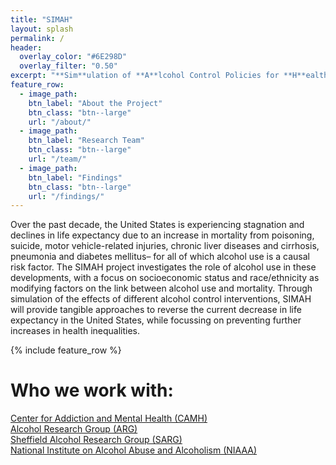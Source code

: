```yaml
---
title: "SIMAH"
layout: splash
permalink: /
header:
  overlay_color: "#6E298D"
  overlay_filter: "0.50"
excerpt: "**Sim**ulation of **A**lcohol Control Policies for **H**ealth Equity (SIMAH).<br>A  major alcohol policy modeling project funded by the US National Institute on Alcohol Abuse and Alcoholism (NIAAA)."
feature_row:
  - image_path: 
    btn_label: "About the Project"
    btn_class: "btn--large"
    url: "/about/"
  - image_path: 
    btn_label: "Research Team"
    btn_class: "btn--large"
    url: "/team/"
  - image_path: 
    btn_label: "Findings"
    btn_class: "btn--large"
    url: "/findings/"
---
```


Over the past decade, the United States is experiencing stagnation and declines in life expectancy due to an increase in mortality from poisoning, suicide, motor vehicle-related injuries, chronic liver diseases and cirrhosis, pneumonia and diabetes mellitus– for all of which alcohol use is a causal risk factor. The SIMAH project investigates the role of alcohol use in these developments, with a focus on socioeconomic status and race/ethnicity as modifying factors on the link between alcohol use and mortality. Through simulation of the effects of different alcohol control interventions, SIMAH will provide tangible approaches to reverse the current decrease in life expectancy in the United States, while focussing on preventing further increases in health inequalities.

{% include feature_row %}

# Who we work with:
[Center for Addiction and Mental Health (CAMH)](https://camh.ca) <br>
[Alcohol Research Group (ARG)](https://arg.org)  <br>
[Sheffield Alcohol Research Group (SARG)](https://www.sheffield.ac.uk/scharr/research/themes/alpol)  <br>
[National Institute on Alcohol Abuse and Alcoholism (NIAAA)](https://www.niaaa.nih.gov/)


